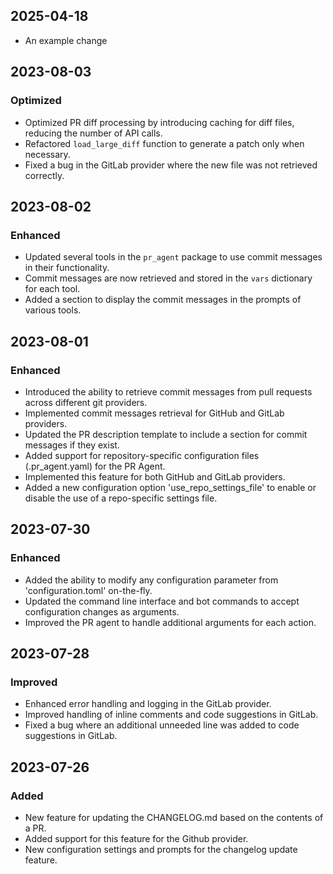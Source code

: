 ## 2025-04-18

- An example change

## 2023-08-03

### Optimized
- Optimized PR diff processing by introducing caching for diff files, reducing the number of API calls.
- Refactored `load_large_diff` function to generate a patch only when necessary.
- Fixed a bug in the GitLab provider where the new file was not retrieved correctly.

## 2023-08-02

### Enhanced
- Updated several tools in the `pr_agent` package to use commit messages in their functionality.
- Commit messages are now retrieved and stored in the `vars` dictionary for each tool.
- Added a section to display the commit messages in the prompts of various tools.

## 2023-08-01

### Enhanced
- Introduced the ability to retrieve commit messages from pull requests across different git providers.
- Implemented commit messages retrieval for GitHub and GitLab providers.
- Updated the PR description template to include a section for commit messages if they exist.
- Added support for repository-specific configuration files (.pr_agent.yaml) for the PR Agent.
- Implemented this feature for both GitHub and GitLab providers.
- Added a new configuration option 'use_repo_settings_file' to enable or disable the use of a repo-specific settings file.


## 2023-07-30

### Enhanced
- Added the ability to modify any configuration parameter from 'configuration.toml' on-the-fly.
- Updated the command line interface and bot commands to accept configuration changes as arguments.
- Improved the PR agent to handle additional arguments for each action.

## 2023-07-28

### Improved
- Enhanced error handling and logging in the GitLab provider.
- Improved handling of inline comments and code suggestions in GitLab.
- Fixed a bug where an additional unneeded line was added to code suggestions in GitLab.

## 2023-07-26

### Added
- New feature for updating the CHANGELOG.md based on the contents of a PR.
- Added support for this feature for the Github provider.
- New configuration settings and prompts for the changelog update feature.
